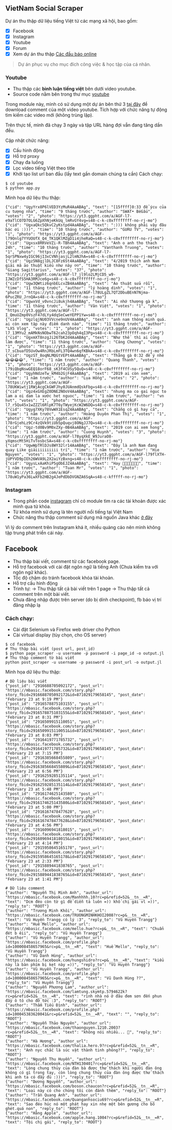 ## VietNam Social Scraper
Dự án thu thập dữ liệu tiếng Việt từ các mạng xã hội, bao gồm:
- [x] Facebook
- [x] Instagram
- [x] Youtube
- [x] Forum
- [x] Xem dự án thu thập [Các đầu báo online](https://github.com/nguyenvanhieuvn/news-crawler)

> Dự án phục vụ cho mục đích công việc & học tập của cá nhân. 
### Youtube 
- Thu thập các **bình luận tiếng việt** bên dưới video youtube. 
- Source code nằm bên trong thư mục [youtube](/youtube)

Trong module này, mình có sử dụng một dự án bên thứ 3 [tại đây](https://github.com/egbertbouman/youtube-comment-downloader) để download comment của một video youtube.
Tích hợp với chức năng tự động tìm kiếm các video mới (không trùng lặp).

Trên thực tế, mình đã chạy 3 ngày và tập URL hàng đợi vẫn đang tăng dần đều.

Cập nhật chức năng:

- [x] Cấu hình động
- [x] Hỗ trợ proxy
- [x] Chạy đa luồng
- [x] Lọc video tiếng Việt theo title
- [x] Khởi tạo list url ban đầu (lấy text gần domain chúng ta cần)
Cách chạy:
```text
$ cd youtube
$ python app.py 
```

Minh họa dữ liệu thu thập:
```text
{"cid": "UgyYrx8P6lVED3YzMuR4AaABAg", "text": "[15ffff]0:33 để ýcu của cu tượng nha", "time": "9 tháng trước", "author": "SWAT• BéGấu", "votes": "2", "photo": "https://yt3.ggpht.com/a/AGF-l7-e9aTlCO7D7OLG6ZpXhNjeKkUq_lmRvGY4vg=s48-c-k-c0xffffffff-no-rj-mo"}
{"cid": "UgxaQkc5QkvC2yKstpd4AaABAg", "text": ":))) không phải vậy đâu bác ơi :)))", "time": "10 tháng trước", "author": "GURU TV", "votes": "1", "photo": "https://yt3.ggpht.com/a/AGF-l79Onlg7YYUOUfX_Q4_TK1QKlMZgD1i4jheRaQ=s48-c-k-c0xffffffff-no-rj-mo"}
{"cid": "Ugxsx8RRVeVZi-R-TBh4AaABAg", "text": "Anh o anh tho thach 24h", "time": "10 tháng trước", "author": "Vanthanh Truong", "votes": "1", "photo": "https://yt3.ggpht.com/a/AGF-l7-5qrSPNxw4yIGC96jI3xCVNhjasjL2lmNJhA=s48-c-k-c0xffffffff-no-rj-mo"}
{"cid": "Ugz5N8gjlDLJC8Fz6St4AaABAg", "text": "4/2019 thích anh Nam giải mã ảo thuật kiểu như này ☺️☺️", "time": "10 tháng trước", "author": "Giang Sagittarius", "votes": "37", "photo": "https://yt3.ggpht.com/a/AGF-l7_jl9lo2LMjCD5_w9-IJWZcDfS5HA3RMJce6g=s48-c-k-c0xffffffff-no-rj-mo"}
{"cid": "Ugw3QWtiz6qnbELcvZB4AaABAg", "text": "Áo thuật sửa rồi", "time": "11 tháng trước", "author": "lý hoàng dinh", "votes": "1", "photo": "https://yt3.ggpht.com/a/AGF-l78ULgZL7QT2DbuBEnN7Njma-6PucZRU_JrnQA=s48-c-k-c0xffffffff-no-rj-mo"}
{"cid": "UgwxVd_v0vncJi8ukjh4AaABAg", "text": "Ai nhớ thượng gà k", "time": "11 tháng trước", "author": "Văn Việt", "votes": "1", "photo": "https://yt3.ggpht.com/a/AGF-l7-I_QmuUZmp0VszF47dLYy4dqSeCweYEPP1Yw=s48-c-k-c0xffffffff-no-rj-mo"}
{"cid": "UgzlqjNU03VVcne9nUV4AaABAg", "text": "anh nam thông minh quá. ai còn xem tập này điểm danh nào", "time": "11 tháng trước", "author": "LXS Vlog", "votes": "1", "photo": "https://yt3.ggpht.com/a/AGF-l7_13MYu2_mAMkNsNObwT62cah23pOqh4qI3Pg=s48-c-k-c0xffffffff-no-rj-mo"}
{"cid": "UgxmXT8nzgJi26TbK2d4AaABAg", "text": "Như thế  thì ai cũng  làm được", "time": "11 tháng trước", "author": "Cáng Chương", "votes": "1", "photo": "https://yt3.ggpht.com/a/AGF-l7_sCbuafD5UvOw4RnJRbLmFL3TQ4wn6qfKBkA=s48-c-k-c0xffffffff-no-rj-mo"}
{"cid": "UgzST_8oqNLMQGtVEPt4AaABAg", "text": "Thằng gà 0:32 để ý nhé 😂😂😂😂", "time": "1 năm trước", "author": "Quang Thanh", "votes": "1", "photo": "https://yt3.ggpht.com/a/AGF-l79iQbgNswGEQ18orF68_sK3f4CUSy5QuQ=s48-c-k-c0xffffffff-no-rj-mo"}
{"cid": "UgyhNdzeTw_kM4b2GjF4AaABAg", "text": "2019 ai còn xem", "time": "1 năm trước", "author": "Lụa Hồng", "votes": "2", "photo": "https://yt3.ggpht.com/a/AGF-l78UKWiwtj1RWjAcgCkGWFJhy0JUAnmdQskFbg=s48-c-k-c0xffffffff-no-rj-mo"}
{"cid": "Ugz4xGXEgZ0DNE2NOoV4AaABAg", "text": "nhung ma co gai nguc to lam a oi dam la xước het nguoc", "time": "1 năm trước", "author": "vn hvt", "votes": "1", "photo": "https://yt3.ggpht.com/a/AGF-l7_r5Qu45x1wZZZl6RlpK7T6yTWyejKcW2W6DQ=s48-c-k-c0xffffffff-no-rj-mo"}
{"cid": "Ugyg7XKy78VwWX1EsqZ4AaABAg", "text": "Chẵng có gì hay cả", "time": "1 năm trước", "author": "Hoàng Duyên Phan Thị", "votes": "1", "photo": "https://yt3.ggpht.com/a/AGF-l78rGjehLz9Cr4zQVk9tiUb5pQuqvj8ONgJJ7Q=s48-c-k-c0xffffffff-no-rj-mo"}
{"cid": "Ugz-td0Bv9M0xZXy-0B4AaABAg", "text": "2019 con ai xem hong", "time": "1 năm trước", "author": "Cuong Huynh", "votes": "3", "photo": "https://yt3.ggpht.com/a/AGF-l78yqXkE_W9JuraO8-yXqmscMt5HiTvTosbcSA=s48-c-k-c0xffffffff-no-rj-mo"}
{"cid": "UgwWpTRlDJs8WY32lr14AaABAg", "text": "Đây là anh Nam đang quay Like giảiiiiiiiiii trí", "time": "1 năm trước", "author": "Hie Nguyen", "votes": "1", "photo": "https://yt3.ggpht.com/a/AGF-l79flXTH-jUPYVD9pIEh26WVA9L2X2aiYzBxng=s48-c-k-c0xffffffff-no-rj-mo"}
{"cid": "UgysLxAaKhiP5gObEJZ4AaABAg", "text": "Hay 👏👏👏💋😸😸😝", "time": "1 năm trước", "author": "Tuan Mr", "votes": "1", "photo": "https://yt3.ggpht.com/a/AGF-l78uW1yPa36LwXFb2HB2g4JePdDbDVGNZA6SqA=s48-c-kfffff-no-rj-mo"}

``` 

### Instagram
- Trong phần code [instagram](instagram) chỉ có module tìm ra các tài khoản được xác minh qua từ khóa.
- Từ khóa mình sử dụng là tên người nổi tiếng tại Việt Nam
- Chức năng thu thập comment sử dụng mã nguồn Java khác [ở đây](https://github.com/postaddictme/instagram-java-scraper)

Vì lý do comment trên Instagram khá ít, nhiều quảng cáo nên mình không tập trung phát triển cái này.

## Facebook
- Thu thập bài viết, comment từ các facebook page.
- Hỗ trợ facebook với cài đặt ngôn ngữ là tiếng Anh (Chưa kiểm tra với ngôn ngữ khác).
- Tốc độ chậm do tránh facebook khóa tài khoản.
- Hỗ trợ cấu hình động
- Trình tự: -> Thu thập tất cả bài viết trên 1 page -> Thu thập tất cả comment trên một bài viết.
- Chưa đăng nhập được trên server (do bị dính checkpoint), fb báo vị trí đăng nhập lạ
### Cách chạy:
- Cài đặt Selenium và Firefox web driver cho Python
- Cài virtual display (tùy chọn, cho OS server)
```text
$ cd facebook 
# Thu thập bài viết (post url, post_id)
$ python page_scraper -u username -p password -i page_id -o output.jl
# Thu thập comment từ bài viết
python post_scraper -u username -p password -i post_url -o output.jl
``` 

Minh họa dữ liệu thu thập:
```text
# Dữ liệu bài viết
{"post_id": "2916688705092172", "post_url": "https://mbasic.facebook.com/story.php?story_fbid=2916688705092172&id=871029179658145", "post_date": "February 23 at 9:19 PM"}
{"post_id": "2916578875103155", "post_url": "https://mbasic.facebook.com/story.php?story_fbid=2916578875103155&id=871029179658145", "post_date": "February 23 at 8:31 PM"}
{"post_id": "2916509915110051", "post_url": "https://mbasic.facebook.com/story.php?story_fbid=2916509915110051&id=871029179658145", "post_date": "February 23 at 8:03 PM"}
{"post_id": "2916419771785732", "post_url": "https://mbasic.facebook.com/story.php?story_fbid=2916419771785732&id=871029179658145", "post_date": "February 23 at 7:15 PM"}
{"post_id": "2916385668455809", "post_url": "https://mbasic.facebook.com/story.php?story_fbid=2916385668455809&id=871029179658145", "post_date": "February 23 at 6:56 PM"}
{"post_id": "2916259285135114", "post_url": "https://mbasic.facebook.com/story.php?story_fbid=2916259285135114&id=871029179658145", "post_date": "February 23 at 5:48 PM"}
{"post_id": "2916174625143580", "post_url": "https://mbasic.facebook.com/story.php?story_fbid=2916174625143580&id=871029179658145", "post_date": "February 23 at 5:00 PM"}
{"post_id": "2916167478477628", "post_url": "https://mbasic.facebook.com/story.php?story_fbid=2916167478477628&id=871029179658145", "post_date": "February 23 at 4:56 PM"}
{"post_id": "2916096941818015", "post_url": "https://mbasic.facebook.com/story.php?story_fbid=2916096941818015&id=871029179658145", "post_date": "February 23 at 4:14 PM"}
{"post_id": "2915958645165178", "post_url": "https://mbasic.facebook.com/story.php?story_fbid=2915958645165178&id=871029179658145", "post_date": "February 23 at 2:33 PM"}
{"post_id": "2915889441838765", "post_url": "https://mbasic.facebook.com/story.php?story_fbid=2915889441838765&id=871029179658145", "post_date": "February 23 at 1:41 PM"}

# Dữ liệu comment
{"author": "Nguyễn Thị Minh Anh", "author_url": "https://mbasic.facebook.com/Manhhhh.10?rc=p&refid=52&__tn__=R", "text": "Dcm đéo còn từ gì để diễn tả luôn =)) khổ chị gái vl =))", "reply_to": "ROOT"}
{"author": "Trương Minh Khôi", "author_url": "https://mbasic.facebook.com/TRUONGMINHKHOI2008?rc=p&__tn__=R", "text": "Vũ Huyền Trangg có lý :3", "reply_to": "Vũ Huyền Trangg"}
{"author": "Huế Mello", "author_url": "https://mbasic.facebook.com/mello.hue?rc=p&__tn__=R", "text": "Chuẩn đét b êii", "reply_to": "Vũ Huyền Trangg"}
{"author": "Vũ Huyền Trangg", "author_url": "https://mbasic.facebook.com/profile.php?id=100008458657965&rc=p&__tn__=R", "text": "Huế Mello", "reply_to": "Vũ Huyền Trangg"}
{"author": "Vũ Danh Hùng", "author_url": "https://mbasic.facebook.com/hungshidro?rc=p&__tn__=R", "text": "kiểu này là bàn phím bị kẹt này =))", "reply_to": "Vũ Huyền Trangg"}
{"author": "Vũ Huyền Trangg", "author_url": "https://mbasic.facebook.com/profile.php?id=100008458657965&rc=p&__tn__=R", "text": "Vũ Danh Hùng ??", "reply_to": "Vũ Huyền Trangg"}
{"author": "Nguyễn Phương Lam", "author_url": "https://mbasic.facebook.com/lamtung.skymtp.5794622k?rc=p&refid=52&__tn__=R", "text": "rình nhà nó ở đâu đem sơn đến phun đầy ô tô cho đỡ tức :3", "reply_to": "ROOT"}
{"author": "Thẩm Tiếu Đình", "author_url": "https://mbasic.facebook.com/profile.php?id=100045383620041&rc=p&refid=52&__tn__=R", "text": "", "reply_to": "ROOT"}
{"author": "Nguyễn Thảo Nguyên", "author_url": "https://mbasic.facebook.com/thaonguyen.1210.2003?rc=p&refid=52&__tn__=R", "text": "không nói nhiều... 🙂", "reply_to": "ROOT"}
{"author": "Hà Hương", "author_url": "https://mbasic.facebook.com/thalia.hero.9?rc=p&refid=52&__tn__=R", "text": "Anh nyc chắc là súc vật thành tinh phỏng??", "reply_to": "ROOT"}
{"author": "Nguyễn Thu Huyền", "author_url": "https://mbasic.facebook.com/NTH130401?rc=p&refid=52&__tn__=R", "text": "Lòng chung thủy của đàn bà được thử thách khi người đàn ông không có gì trong tay, còn lòng chung thủy của đàn ông được thử thách khi anh ta có đầy đủ :)))", "reply_to": "ROOT"}
{"author": "Dương Nguyễn", "author_url": "https://mbasic.facebook.com/boson.chaucon?rc=p&refid=52&__tn__=R", "text": "Loại này có cho chúng tôi còn đánh thêm", "reply_to": "ROOT"}
{"author": "Trần Quang Anh", "author_url": "https://mbasic.facebook.com/Quanganhsociu69?rc=p&refid=52&__tn__=R", "text": "Sao đéo húc nó một phát hay xin nhẹ một bên gương cho bõ ghét.quá non", "reply_to": "ROOT"}
{"author": "Hằng Apple", "author_url": "https://mbasic.facebook.com/apple.hang.1004?rc=p&refid=52&__tn__=R", "text": "Tội chị gái", "reply_to": "ROOT"}
```
